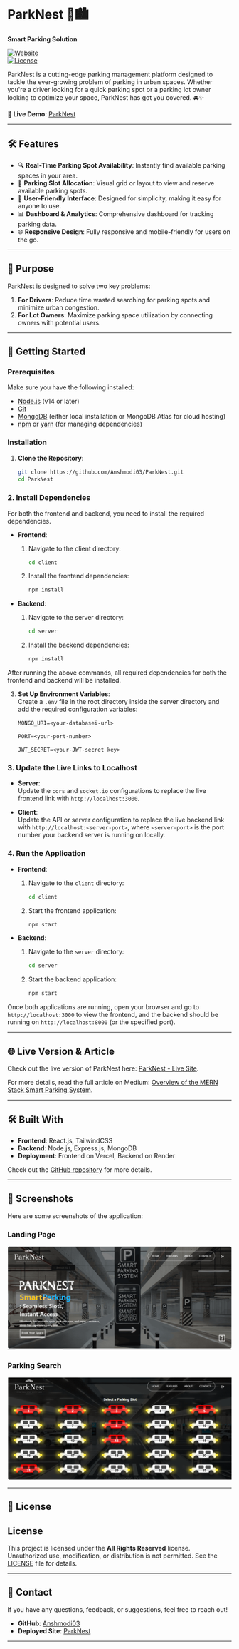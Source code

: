 # ParkNest 🚗🏙️

**Smart Parking Solution**

[![Website](https://img.shields.io/badge/Deployed-Site-brightgreen)](https://parknest.vercel.app/)  
[![License](https://img.shields.io/github/license/Anshmodi03/ParkNest)](https://github.com/Anshmodi03/ParkNest/blob/7a6c79150036964e2a3745a1f1716e475b193025/LICENSE.md)

ParkNest is a cutting-edge parking management platform designed to tackle the ever-growing problem of parking in urban spaces. Whether you're a driver looking for a quick parking spot or a parking lot owner looking to optimize your space, ParkNest has got you covered. 🚘✨

🔗 **Live Demo**: [ParkNest](https://parknest.vercel.app/)

---

## 🛠️ Features

- 🔍 **Real-Time Parking Spot Availability**: Instantly find available parking spaces in your area.
- 📍 **Parking Slot Allocation**: Visual grid or layout to view and reserve available parking spots.
- 🚀 **User-Friendly Interface**: Designed for simplicity, making it easy for anyone to use.
- 📊 **Dashboard & Analytics**: Comprehensive dashboard for tracking parking data.
- 🌐 **Responsive Design**: Fully responsive and mobile-friendly for users on the go.

---

## 🎯 Purpose

ParkNest is designed to solve two key problems:

1. **For Drivers**: Reduce time wasted searching for parking spots and minimize urban congestion.
2. **For Lot Owners**: Maximize parking space utilization by connecting owners with potential users.

---

## 🚀 Getting Started

### Prerequisites

Make sure you have the following installed:

- [Node.js](https://nodejs.org/) (v14 or later)
- [Git](https://git-scm.com/)
- [MongoDB](https://www.mongodb.com/) (either local installation or MongoDB Atlas for cloud hosting)
- [npm](https://www.npmjs.com/) or [yarn](https://yarnpkg.com/) (for managing dependencies)

### Installation

1. **Clone the Repository**:

   ```bash
   git clone https://github.com/Anshmodi03/ParkNest.git
   cd ParkNest
   ```

### 2. Install Dependencies

For both the frontend and backend, you need to install the required dependencies.

- **Frontend**:

  1. Navigate to the client directory:
     ```bash
     cd client
     ```
  2. Install the frontend dependencies:
     ```bash
     npm install
     ```

- **Backend**:
  1. Navigate to the server directory:
     ```bash
     cd server
     ```
  2. Install the backend dependencies:
     ```bash
     npm install
     ```

After running the above commands, all required dependencies for both the frontend and backend will be installed.

3. **Set Up Environment Variables**:  
   Create a `.env` file in the root directory inside the server directory and add the required configuration variables:

   ```
   MONGO_URI=<your-databasei-url>
   ```

   ```
   PORT=<your-port-number>
   ```

   ```
   JWT_SECRET=<your-JWT-secret key>
   ```

### 3. Update the Live Links to Localhost

- **Server**:  
  Update the `cors` and `socket.io` configurations to replace the live frontend link with `http://localhost:3000`.

- **Client**:  
  Update the API or server configuration to replace the live backend link with `http://localhost:<server-port>`, where `<server-port>` is the port number your backend server is running on locally.

### 4. Run the Application

- **Frontend**:

  1. Navigate to the `client` directory:
     ```bash
     cd client
     ```
  2. Start the frontend application:
     ```bash
     npm start
     ```

- **Backend**:
  1. Navigate to the `server` directory:
     ```bash
     cd server
     ```
  2. Start the backend application:
     ```bash
     npm start
     ```

Once both applications are running, open your browser and go to `http://localhost:3000` to view the frontend, and the backend should be running on `http://localhost:8000` (or the specified port).

---

## 🌐 Live Version & Article

Check out the live version of ParkNest here: [ParkNest - Live Site](https://parknest.vercel.app/).

For more details, read the full article on Medium: [Overview of the MERN Stack Smart Parking System](https://medium.com/@modiaastha01/a-comprehensive-overview-of-the-smart-parking-system-built-using-the-mern-stack-03e6116bed33).

---

## 🛠️ Built With

- **Frontend**: React.js, TailwindCSS
- **Backend**: Node.js, Express.js, MongoDB
- **Deployment**: Frontend on Vercel, Backend on Render

Check out the [GitHub repository](https://github.com/Anshmodi03/ParkNest) for more details.

---

## 📸 Screenshots

Here are some screenshots of the application:

### Landing Page

![Landing Page](/client/public/landing-page.png)

### Parking Search

![Parking Search](/client/public/parking-search.png)

---

## 📜 License

## License

This project is licensed under the **All Rights Reserved** license. Unauthorized use, modification, or distribution is not permitted.
See the [LICENSE](/LICENSE.md) file for details.

---

## 📧 Contact

If you have any questions, feedback, or suggestions, feel free to reach out!

- **GitHub**: [Anshmodi03](https://github.com/Anshmodi03)
- **Deployed Site**: [ParkNest](https://parknest.vercel.app/)

---
